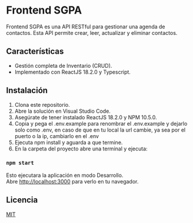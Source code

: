 # Frontend SGPA

Frontend SGPA es una API RESTful para gestionar una agenda de contactos. Esta API permite crear, leer, actualizar y eliminar contactos.

## Características

- Gestión completa de Inventario (CRUD).
- Implementado con ReactJS 18.2.0 y Typescript.

## Instalación

1. Clona este repositorio.
2. Abre la solución en Visual Studio Code.
3. Asegúrate de tener instalado ReactJS 18.2.0 y NPM 10.5.0.
4. Copia y pega el .env.example para renombrar el .env.example y dejarlo solo como .env, en caso de que en tu local la url cambie, ya sea por el puerto o la ip, cambiarlo en el .env
5. Ejecuta npm install y aguarda a que termine.
6. En la carpeta del proyecto abre una terminal y ejecuta:

### `npm start`

Esto ejecutara la aplicación en modo Desarrollo.\
Abre [http://localhost:3000](http://localhost:3000) para verlo en tu navegador.

## Licencia

[MIT](https://choosealicense.com/licenses/mit/)
